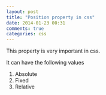 ```yaml
---
layout: post
title: "Position property in css"
date: 2014-01-23 00:31
comments: true
categories: css
---
```


This property is very important in css.

It can have the following values

1. Absolute
2. Fixed
3. Relative